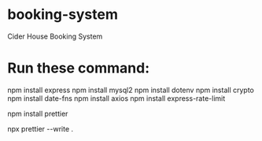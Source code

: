 # booking-system

Cider House Booking System

# Run these command:

npm install express
npm install mysql2
npm install dotenv
npm install crypto
npm install date-fns
npm install axios
npm install express-rate-limit

npm install prettier
<!-- To run prettier -->
npx prettier --write .